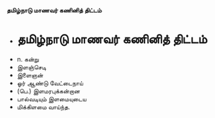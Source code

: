 **தமிழ்நாடு மாணவர் கணினித் திட்டம்**
- # தமிழ்நாடு மாணவர் கணினித் திட்டம்
- n. கன்று
- இளஞ்செடி
- இளைஞன்
- ஓர் ஆண்டு வேட்டைநாய்
- (பெ.) இளமரபுக்கன்றான
- பால்வடியும் இளமையுடைய
- மிக்கிளமை வாய்ந்த.

